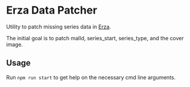 # Erza Data Patcher

Utility to patch missing series data in [Erza](https://github.com/bakuzan/erza).

The initial goal is to patch malId, series_start, series_type, and the cover image.

## Usage

Run `npm run start` to get help on the necessary cmd line arguments.
